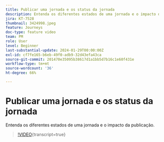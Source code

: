 ```yaml
---
title: Publicar uma jornada e os status da jornada
description: Entenda os diferentes estados de uma jornada e o impacto da publicação.
jira: KT-7528
thumbnail: 3424998.jpeg
feature: Journeys
doc-type: feature video
team: PM
role: User
level: Beginner
last-substantial-update: 2024-01-29T00:00:00Z
exl-id: cf7fe165-b6eb-49f0-adb9-32d43efa43ca
source-git-commit: 201470e35095b38617d1a1bb5d7b16c1e60f431e
workflow-type: tm+mt
source-wordcount: '36'
ht-degree: 66%

---
```


# Publicar uma jornada e os status da jornada

Entenda os diferentes estados de uma jornada e o impacto da publicação.

>[!VIDEO](https://video.tv.adobe.com/v/3427939?quality=12&learn=on&captions=por_br){transcript=true}
